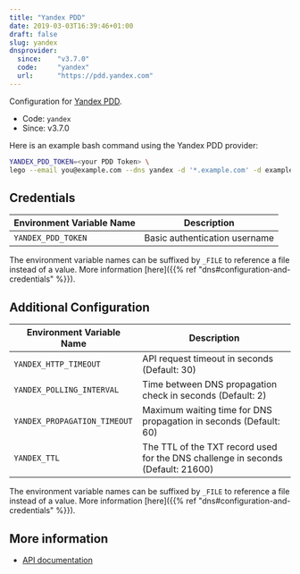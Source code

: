 ```yaml
---
title: "Yandex PDD"
date: 2019-03-03T16:39:46+01:00
draft: false
slug: yandex
dnsprovider:
  since:    "v3.7.0"
  code:     "yandex"
  url:      "https://pdd.yandex.com"
---
```


<!-- THIS DOCUMENTATION IS AUTO-GENERATED. PLEASE DO NOT EDIT. -->
<!-- providers/dns/yandex/yandex.toml -->
<!-- THIS DOCUMENTATION IS AUTO-GENERATED. PLEASE DO NOT EDIT. -->


Configuration for [Yandex PDD](https://pdd.yandex.com).


<!--more-->

- Code: `yandex`
- Since: v3.7.0


Here is an example bash command using the Yandex PDD provider:

```bash
YANDEX_PDD_TOKEN=<your PDD Token> \
lego --email you@example.com --dns yandex -d '*.example.com' -d example.com run
```




## Credentials

| Environment Variable Name | Description |
|-----------------------|-------------|
| `YANDEX_PDD_TOKEN` | Basic authentication username |

The environment variable names can be suffixed by `_FILE` to reference a file instead of a value.
More information [here]({{% ref "dns#configuration-and-credentials" %}}).


## Additional Configuration

| Environment Variable Name | Description |
|--------------------------------|-------------|
| `YANDEX_HTTP_TIMEOUT` | API request timeout in seconds (Default: 30) |
| `YANDEX_POLLING_INTERVAL` | Time between DNS propagation check in seconds (Default: 2) |
| `YANDEX_PROPAGATION_TIMEOUT` | Maximum waiting time for DNS propagation in seconds (Default: 60) |
| `YANDEX_TTL` | The TTL of the TXT record used for the DNS challenge in seconds (Default: 21600) |

The environment variable names can be suffixed by `_FILE` to reference a file instead of a value.
More information [here]({{% ref "dns#configuration-and-credentials" %}}).




## More information

- [API documentation](https://yandex.com/dev/domain/doc/concepts/api-dns.html)

<!-- THIS DOCUMENTATION IS AUTO-GENERATED. PLEASE DO NOT EDIT. -->
<!-- providers/dns/yandex/yandex.toml -->
<!-- THIS DOCUMENTATION IS AUTO-GENERATED. PLEASE DO NOT EDIT. -->
